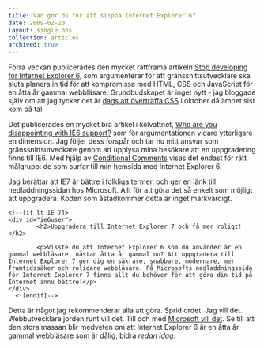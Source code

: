 ```yaml
---
title: Vad gör du för att slippa Internet Explorer 6?
date: 2009-02-20
layout: single.hbs
collection: articles
archived: true
---
```

Förra veckan publicerades den mycket rättframa artikeln [Stop developing
for Internet Explorer
6](http://www.robertnyman.com/2009/02/09/stop-developing-for-internet-explorer-6/),
som argumenterar för att gränssnittsutvecklare ska sluta planera in tid
för att kompromissa med HTML, CSS och JavaScript för en åtta år gammal
webbläsare. Grundbudskapet är inget nytt - jag bloggade själv om att jag
tycker det är [dags att överträffa CSS](/blog/96) i oktober då ämnet
sist kom på tal.

Det publicerades en mycket bra artikel i kölvattnet, [Who are you
disappointing with IE6
support?](http://friendlybit.com/browsers/motivation-for-building-for-ie6/)
som för argumentationen vidare ytterligare en dimension. Jag följer dess
forspår och tar nu mitt ansvar som gränssnittsutveckare genom att
upplysa mina besökare att en uppgradering finns till IE6. Med hjälp av
[Conditional
Comments](http://en.wikipedia.org/wiki/Conditional_Comments) visas det
endast för rätt målgrupp: de som surfar till min hemsida med Internet
Explorer 6.


Jag berättar att IE7 är bättre i folkliga termer, och ger en länk till
nedladdningssidan hos Microsoft. Allt för att göra det så enkelt som
möjligt att uppgradera. Koden som åstadkommer detta är inget
märkvärdigt.

    <!--[if lt IE 7]>
    <div id="ie6user">
            <h2>Uppgradera till Internet Explorer 7 och få mer roligt!</h2>
            
            <p>Visste du att Internet Explorer 6 som du använder är en gammal webbläsare, nästan åtta år gammal nu? Att uppgradera till Internet Explorer 7 ger dig en säkrare, snabbare, modernare, mer framtidssäker och roligare webbläsare. På Microsofts nedladdningssida för Internet Explorer 7 finns allt du behöver för att göra din tid på Internet ännu bättre!</p>
    </div>
      <![endif]-->

Detta är något jag rekommenderar alla att göra. Sprid ordet. Jag vill
det. Webbutvecklare jorden runt vill det. Till och med [Microsoft vill
det](http://windowshelp.microsoft.com/Windows/en-US/Help/a426bb85-708c-4b75-87e2-874f9be3b4aa1033.mspx "Better Browsing: Internet Explorer 7 offers improved security and productivity").
Se till att den stora massan blir medveten om att Internet Explorer 6 är
en åtta år gammal webbläsare som är dålig, bidra *redan idag*.